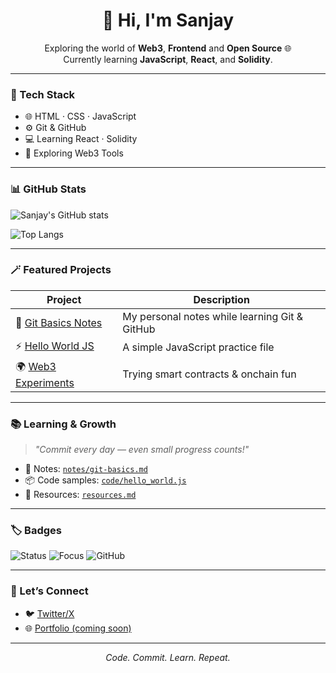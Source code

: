 <h1 align="center">👋 Hi, I'm Sanjay</h1>

<p align="center">
  Exploring the world of <b>Web3</b>, <b>Frontend</b> and <b>Open Source</b> 🌐<br>
  Currently learning <b>JavaScript</b>, <b>React</b>, and <b>Solidity</b>.
</p>

---

### 🧰 Tech Stack
- 🌐 HTML · CSS · JavaScript  
- ⚙️ Git & GitHub  
- 💻 Learning React · Solidity  
- 🔗 Exploring Web3 Tools

---

### 📊 GitHub Stats

![Sanjay's GitHub stats](https://github-readme-stats.vercel.app/api?username=Sanjayy1&show_icons=true&count_private=true&theme=radical)

![Top Langs](https://github-readme-stats.vercel.app/api/top-langs/?username=Sanjayy1&layout=compact&theme=radical)

---

### 🪄 Featured Projects
| Project | Description |
|----------|--------------|
| 🧠 [Git Basics Notes](#) | My personal notes while learning Git & GitHub |
| ⚡ [Hello World JS](#) | A simple JavaScript practice file |
| 🌍 [Web3 Experiments](#) | Trying smart contracts & onchain fun |

---

### 📚 Learning & Growth
> *"Commit every day — even small progress counts!"*

- 🧾 Notes: [`notes/git-basics.md`](#)  
- 📦 Code samples: [`code/hello_world.js`](#)  
- 🔗 Resources: [`resources.md`](#)

---

### 🏷️ Badges
![Status](https://img.shields.io/badge/Status-Learning-brightgreen)
![Focus](https://img.shields.io/badge/Focus-Web3%20&%20Frontend-blue)
![GitHub](https://img.shields.io/badge/GitHub-Active-orange)

---

### 💬 Let’s Connect
- 🐦 [Twitter/X](https://x.com/)  
- 🌐 [Portfolio (coming soon)](#)

---

<p align="center">
  <i>Code. Commit. Learn. Repeat.</i>
</p>

<!--
**Sanjayy1/Sanjayy1** is a ✨ _special_ ✨ repository because its `README.md` (this file) appears on your GitHub profile.

Here are some ideas to get you started:

- 🔭 I’m currently working on ...
- 🌱 I’m currently learning ...
- 👯 I’m looking to collaborate on ...
- 🤔 I’m looking for help with ...
- 💬 Ask me about ...
- 📫 How to reach me: ...
- 😄 Pronouns: ...
- ⚡ Fun fact: ...
-->
